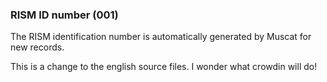 ### RISM ID number (001)  

The RISM identification number is automatically generated by Muscat for new records.

This is a change to the english source files. I wonder what crowdin will do!
